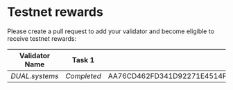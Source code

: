 # Testnet rewards

Please create a pull request to add your validator and become eligible to receive testnet rewards: 

| Validator Name      | Task 1      | Task 2                                                           | Task 3 | Task 4 | Task 5 | Task 6 | Task 7 | Task 8 |
| ------------------- | ----------- | ---------------------------------------------------------------- | ------ | ------ | ------ | ------ | ------ | ------ |
| *DUAL.systems* | *Completed* | AA76CD462FD341D92271E4514FA74B5EBE53CABD878A00A58145A347FAF4F259 |        |        |        |        |        |        |
